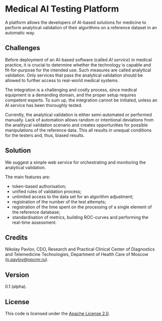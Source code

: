 # Medical AI Testing Platform
A platform allows the developers of AI-based solutions for medicine to perform analytical validation of their algorithms on a reference dataset in an automatic way.

## Challenges
Before deployment of an AI-based software (called _AI service_) in medical practice, it is crucial to determine whether the technology is capable and fit-for-purpose for the intended use. Such measures are called analytical validation. Only services that pass the analytical validation should be allowed to further access to real-world medical systems.

The integration is a challenging and costly process, since medical equipment is a demanding domain, and the proper setup requires competent experts. To sum up, the integration cannot be initiated, unless an AI service has been thoroughly tested.

Currently, the analytical validation is either semi-automated or performed manually. Lack of automation allows random or intentional deviations from the analitycal validation scenario and creates opportunities for possible manipulations of the reference data. This all results in unequal conditions for the testers and, thus, biased results.

## Solution
We suggest a simple web service for orchestrating and monitoring the analytical validation. 

The main features are:
* token-based authorisation;
* unified rules of validation process;
* unlimited access to the data set for an algorithm adjustment;
* registration of the number of the test attempts;
* registration of the time spent on the processing of a single element of the reference database;
* standardisation of metrics, building ROC-curves and performing the real-time assessment.

## Credits
Nikolay Pavlov, CDO, Research and Practical Clinical Center of Diagnostics and Telemedicine Technologies, Department of Health Care of Moscow (n.pavlov@npcmr.ru).

## Version
0.1 (alpha).

## License
This code is licensed under the [Apache License 2.0](LICENSE).
